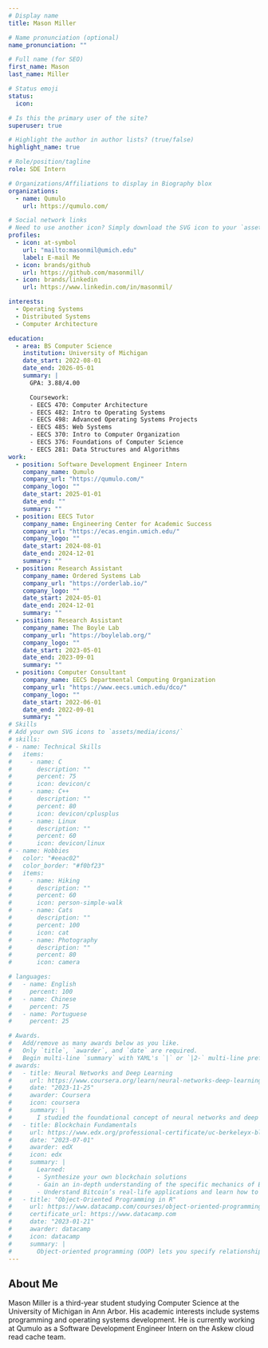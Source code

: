 ```yaml
---
# Display name
title: Mason Miller

# Name pronunciation (optional)
name_pronunciation: ""

# Full name (for SEO)
first_name: Mason
last_name: Miller

# Status emoji
status:
  icon:

# Is this the primary user of the site?
superuser: true

# Highlight the author in author lists? (true/false)
highlight_name: true

# Role/position/tagline
role: SDE Intern

# Organizations/Affiliations to display in Biography blox
organizations:
  - name: Qumulo
    url: https://qumulo.com/

# Social network links
# Need to use another icon? Simply download the SVG icon to your `assets/media/icons/` folder.
profiles:
  - icon: at-symbol
    url: "mailto:masonmil@umich.edu"
    label: E-mail Me
  - icon: brands/github
    url: https://github.com/masonmill/
  - icon: brands/linkedin
    url: https://www.linkedin.com/in/masonmil/

interests:
  - Operating Systems
  - Distributed Systems
  - Computer Architecture

education:
  - area: BS Computer Science
    institution: University of Michigan
    date_start: 2022-08-01
    date_end: 2026-05-01
    summary: |
      GPA: 3.88/4.00

      Coursework:
      - EECS 470: Computer Architecture
      - EECS 482: Intro to Operating Systems
      - EECS 498: Advanced Operating Systems Projects
      - EECS 485: Web Systems
      - EECS 370: Intro to Computer Organization
      - EECS 376: Foundations of Computer Science
      - EECS 281: Data Structures and Algorithms
work:
  - position: Software Development Engineer Intern
    company_name: Qumulo
    company_url: "https://qumulo.com/"
    company_logo: ""
    date_start: 2025-01-01
    date_end: ""
    summary: ""
  - position: EECS Tutor
    company_name: Engineering Center for Academic Success
    company_url: "https://ecas.engin.umich.edu/"
    company_logo: ""
    date_start: 2024-08-01
    date_end: 2024-12-01
    summary: ""
  - position: Research Assistant
    company_name: Ordered Systems Lab
    company_url: "https://orderlab.io/"
    company_logo: ""
    date_start: 2024-05-01
    date_end: 2024-12-01
    summary: ""
  - position: Research Assistant
    company_name: The Boyle Lab
    company_url: "https://boylelab.org/"
    company_logo: ""
    date_start: 2023-05-01
    date_end: 2023-09-01
    summary: ""
  - position: Computer Consultant
    company_name: EECS Departmental Computing Organization
    company_url: "https://www.eecs.umich.edu/dco/"
    company_logo: ""
    date_start: 2022-06-01
    date_end: 2022-09-01
    summary: ""
# Skills
# Add your own SVG icons to `assets/media/icons/`
# skills:
# - name: Technical Skills
#   items:
#     - name: C
#       description: ""
#       percent: 75
#       icon: devicon/c
#     - name: C++
#       description: ""
#       percent: 80
#       icon: devicon/cplusplus
#     - name: Linux
#       description: ""
#       percent: 60
#       icon: devicon/linux
# - name: Hobbies
#   color: "#eeac02"
#   color_border: "#f0bf23"
#   items:
#     - name: Hiking
#       description: ""
#       percent: 60
#       icon: person-simple-walk
#     - name: Cats
#       description: ""
#       percent: 100
#       icon: cat
#     - name: Photography
#       description: ""
#       percent: 80
#       icon: camera

# languages:
#   - name: English
#     percent: 100
#   - name: Chinese
#     percent: 75
#   - name: Portuguese
#     percent: 25

# Awards.
#   Add/remove as many awards below as you like.
#   Only `title`, `awarder`, and `date` are required.
#   Begin multi-line `summary` with YAML's `|` or `|2-` multi-line prefix and indent 2 spaces below.
# awards:
#   - title: Neural Networks and Deep Learning
#     url: https://www.coursera.org/learn/neural-networks-deep-learning
#     date: "2023-11-25"
#     awarder: Coursera
#     icon: coursera
#     summary: |
#       I studied the foundational concept of neural networks and deep learning. By the end, I was familiar with the significant technological trends driving the rise of deep learning; build, train, and apply fully connected deep neural networks; implement efficient (vectorized) neural networks; identify key parameters in a neural network’s architecture; and apply deep learning to your own applications.
#   - title: Blockchain Fundamentals
#     url: https://www.edx.org/professional-certificate/uc-berkeleyx-blockchain-fundamentals
#     date: "2023-07-01"
#     awarder: edX
#     icon: edx
#     summary: |
#       Learned:
#       - Synthesize your own blockchain solutions
#       - Gain an in-depth understanding of the specific mechanics of Bitcoin
#       - Understand Bitcoin’s real-life applications and learn how to attack and destroy Bitcoin, Ethereum, smart contracts and Dapps, and alternatives to Bitcoin’s Proof-of-Work consensus algorithm
#   - title: "Object-Oriented Programming in R"
#     url: https://www.datacamp.com/courses/object-oriented-programming-with-s3-and-r6-in-r
#     certificate_url: https://www.datacamp.com
#     date: "2023-01-21"
#     awarder: datacamp
#     icon: datacamp
#     summary: |
#       Object-oriented programming (OOP) lets you specify relationships between functions and the objects that they can act on, helping you manage complexity in your code. This is an intermediate level course, providing an introduction to OOP, using the S3 and R6 systems. S3 is a great day-to-day R programming tool that simplifies some of the functions that you write. R6 is especially useful for industry-specific analyses, working with web APIs, and building GUIs.
---
```


## About Me

Mason Miller is a third-year student studying Computer Science at the University of Michigan in Ann Arbor. His academic interests include systems programming and operating systems development. He is currently working at Qumulo as a Software Development Engineer Intern on the Askew cloud read cache team.
